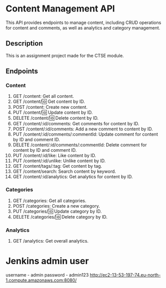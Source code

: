 # Content Management API

This API provides endpoints to manage content, including CRUD operations for content and comments, as well as analytics and category management.

## Description

This is an assignment project made for the CTSE module.

## Endpoints

### Content

1. GET /content: Get all content.
2. GET /content/:id: Get content by ID.
3. POST /content: Create new content.
4. PUT /content/:id: Update content by ID.
5. DELETE /content/:id: Delete content by ID.
6. GET /content/:id/comments: Get comments for content by ID.
7. POST /content/:id/comments: Add a new comment to content by ID.
8. PUT /content/:id/comments/:commentId: Update comment for content by ID and comment ID.
9. DELETE /content/:id/comments/:commentId: Delete comment for content by ID and comment ID.
10. PUT /content/:id/like: Like content by ID.
11. PUT /content/:id/unlike: Unlike content by ID.
12. GET /content/tags/:tag: Get content by tag.
13. GET /content/search: Search content by keyword.
14. GET /content/:id/analytics: Get analytics for content by ID.

### Categories

1. GET /categories: Get all categories.
2. POST /categories: Create a new category.
3. PUT /categories/:id: Update category by ID.
4. DELETE /categories/:id: Delete category by ID.

### Analytics

1. GET /analytics: Get overall analytics.

# Jenkins admin user

username - admin
password - admin123
http://ec2-13-53-197-74.eu-north-1.compute.amazonaws.com:8080/
